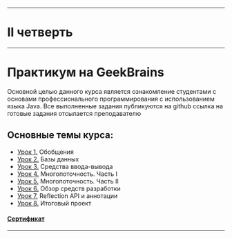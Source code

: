 ___
# II четверть
___
# Практикум на GeekBrains
Основной целью данного курса является ознакомление студентами с основами профессионального программирования с использованием языка Java.
Все выполненные задания публикуются на github ссылка на готовые задания отсылается преподавателю

## Основные темы курса:
* [Урок 1.](https://github.com/zurbaevi/Java-Professional-level/tree/main/src/ru/geekbrains/lesson1) Обобщения
* [Урок 2.](https://github.com/zurbaevi/Java-Professional-level/tree/main/src/ru/geekbrains/lesson2) Базы данных
* [Урок 3.](https://github.com/zurbaevi/Java-Professional-level/tree/main/src/ru/geekbrains/lesson3) Средства ввода-вывода
* [Урок 4.](https://github.com/zurbaevi/Java-Professional-level/tree/main/src/ru/geekbrains/lesson4) Многопоточность. Часть I
* [Урок 5.](https://github.com/zurbaevi/Java-Professional-level/tree/main/src/ru/geekbrains/lesson5) Многопоточность. Часть II
* [Урок 6.](https://github.com/zurbaevi/Java-Professional-level/tree/main/src/ru/geekbrains/lesson6) Обзор средств разработки
* [Урок 7.](https://github.com/zurbaevi/Java-Professional-level/tree/main/src/ru/geekbrains/lesson7) Reflection API и аннотации
* [Урок 8.](https://github.com/zurbaevi/Java-Network-Chat) Итоговый проект
#### [Сертификат](https://geekbrains.ru/certificates/1117856)
____
